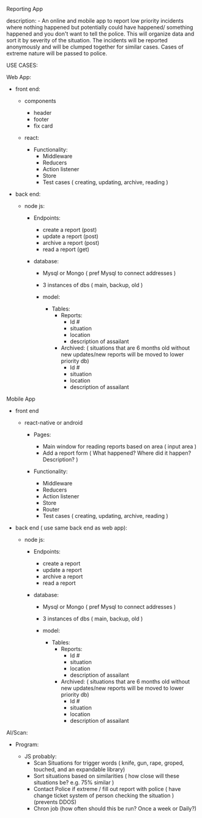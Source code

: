 Reporting App

description:
    - An online and mobile app to report low priority incidents where nothing happened but potentially could have happened/ something happened and you don't want to tell the police. This will organize data and sort it by severity of the situation. The incidents will be reported anonymously and will be clumped together for similar cases. Cases of extreme nature will be passed to police. 

USE CASES:

Web App:

- front end: 
    - components
        - header
        - footer
        - fix card
        
    - react:
        - Functionality:
            - Middleware
            - Reducers
            - Action listener
            - Store
            - Test cases ( creating, updating, archive, reading )

- back end:
    - node js:
        - Endpoints:
            - create a report (post)
            - update a report (post)
            - archive a report (post)
            - read a report (get)
        
        - database:
            - Mysql or Mongo ( pref Mysql to connect addresses )
            - 3 instances of dbs ( main, backup, old )

            - model:
                - Tables:
                    - Reports:
                        - Id #
                        - situation
                        - location
                        - description of assailant 
                    - Archived: ( situations that are 6 months old without new updates/new reports will be moved to lower priority db)
                        - Id #
                        - situation
                        - location
                        - description of assailant

Mobile App

- front end
    - react-native or android
        - Pages:
            - Main window for reading reports based on area ( input area )
            - Add a report form ( What happened? Where did it happen? Description? )

        - Functionality:
            - Middleware
            - Reducers
            - Action listener
            - Store
            - Router
            - Test cases ( creating, updating, archive, reading )

- back end ( use same back end as web app):
    - node js:
        - Endpoints:

            - create a report
            - update a report
            - archive a report
            - read a report

        - database:

            - Mysql or Mongo ( pref Mysql to connect addresses )
            - 3 instances of dbs ( main, backup, old )

            - model:
                - Tables:
                    - Reports:
                        - Id #
                        - situation
                        - location
                        - description of assailant 
                    - Archived: ( situations that are 6 months old without new updates/new reports will be moved to lower priority db)
                        - Id #
                        - situation
                        - location
                        - description of assailant

AI/Scan:

- Program:

    - JS probably:
        - Scan Situations for trigger words ( knife, gun, rape, groped, touched, and an expandable library)
        - Sort situations based on similarities ( how close will these situations be? e.g. 75% similar )
        - Contact Police if extreme / fill out report with police ( have change ticket system of person checking the situation ) (prevents DDOS)
        - Chron job (how often should this be run? Once a week or Daily?)
